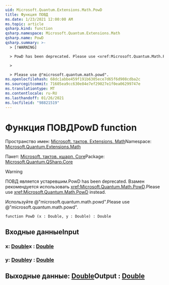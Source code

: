 ```yaml
---
uid: Microsoft.Quantum.Extensions.Math.PowD
title: Функция ПОВД
ms.date: 1/23/2021 12:00:00 AM
ms.topic: article
qsharp.kind: function
qsharp.namespace: Microsoft.Quantum.Extensions.Math
qsharp.name: PowD
qsharp.summary: >-
  > [!WARNING]

  > PowD has been deprecated. Please use <xref:Microsoft.Quantum.Math.PowD> instead.

  >

  > Please use @"microsoft.quantum.math.powd".
ms.openlocfilehash: 68dc1abbe459f191b6305ece7d65f6d908cdba2c
ms.sourcegitcommit: 71605ea9cc630e84e7ef29027e1f0ea06299747e
ms.translationtype: MT
ms.contentlocale: ru-RU
ms.lasthandoff: 01/26/2021
ms.locfileid: "98821519"
---
```

# <a name="powd-function"></a><span data-ttu-id="4a99f-102">Функция ПОВД</span><span class="sxs-lookup"><span data-stu-id="4a99f-102">PowD function</span></span>

<span data-ttu-id="4a99f-103">Пространство имен: [Microsoft. тактов. Extensions. Math](xref:Microsoft.Quantum.Extensions.Math)</span><span class="sxs-lookup"><span data-stu-id="4a99f-103">Namespace: [Microsoft.Quantum.Extensions.Math](xref:Microsoft.Quantum.Extensions.Math)</span></span>

<span data-ttu-id="4a99f-104">Пакет: [Microsoft. тактов. кшарп. Core](https://nuget.org/packages/Microsoft.Quantum.QSharp.Core)</span><span class="sxs-lookup"><span data-stu-id="4a99f-104">Package: [Microsoft.Quantum.QSharp.Core](https://nuget.org/packages/Microsoft.Quantum.QSharp.Core)</span></span>


> [!WARNING]
> <span data-ttu-id="4a99f-105">ПОВД является устаревшим.</span><span class="sxs-lookup"><span data-stu-id="4a99f-105">PowD has been deprecated.</span></span> <span data-ttu-id="4a99f-106">Взамен рекомендуется использовать <xref:Microsoft.Quantum.Math.PowD>.</span><span class="sxs-lookup"><span data-stu-id="4a99f-106">Please use <xref:Microsoft.Quantum.Math.PowD> instead.</span></span>
>
> <span data-ttu-id="4a99f-107">Используйте @"microsoft.quantum.math.powd".</span><span class="sxs-lookup"><span data-stu-id="4a99f-107">Please use @"microsoft.quantum.math.powd".</span></span>



```qsharp
function PowD (x : Double, y : Double) : Double
```


## <a name="input"></a><span data-ttu-id="4a99f-108">Входные данные</span><span class="sxs-lookup"><span data-stu-id="4a99f-108">Input</span></span>

### <a name="x--double"></a><span data-ttu-id="4a99f-109">x: [Double](xref:microsoft.quantum.lang-ref.double)</span><span class="sxs-lookup"><span data-stu-id="4a99f-109">x : [Double](xref:microsoft.quantum.lang-ref.double)</span></span>




### <a name="y--double"></a><span data-ttu-id="4a99f-110">y: [Double](xref:microsoft.quantum.lang-ref.double)</span><span class="sxs-lookup"><span data-stu-id="4a99f-110">y : [Double](xref:microsoft.quantum.lang-ref.double)</span></span>





## <a name="output--double"></a><span data-ttu-id="4a99f-111">Выходные данные: [Double](xref:microsoft.quantum.lang-ref.double)</span><span class="sxs-lookup"><span data-stu-id="4a99f-111">Output : [Double](xref:microsoft.quantum.lang-ref.double)</span></span>

